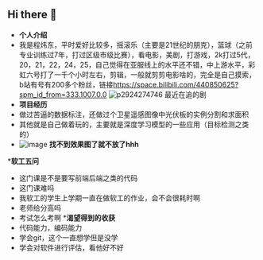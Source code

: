 ## Hi there 👋

* **个人介绍**
* 我是程炜东，平时爱好比较多，摇滚乐（主要是21世纪的朋克），篮球（之前专业训练过7年，打过区级市级比赛），看电影，美剧，打游戏，2k打过5代，20，21，22，24，25，自己觉得在亚服线上的水平还不错，中上游水平，彩虹六号打了一千个小时左右，剪辑，一般就剪剪电影啥的，完全是自己摸索，b站有号有200多个粉丝，链接<https://space.bilibili.com/440850625?spm_id_from=333.1007.0.0>
![p2924274746](https://github.com/user-attachments/assets/7ad6b51e-ab68-4d93-9be7-e436a2b6fbef)
最近在追的剧
* **项目经历**
* 做过苦逼的数据标注，还做过个卫星遥感图像中光伏板的实例分割和求面积
* 其他就是自己做着玩的，主要就是深度学习模型的一些应用（目标检测之类的）
* ![image](https://img2024.cnblogs.com/blog/3701364/202509/3701364-20250911184355180-104732474.png)
**找不到效果图了就不放了hhh**


***软工五问**
* 这门课是不是要写前端后端之类的代码
* 这门课难吗
* 我软工的学生上学期一直在做软工的作业，会不会很耗时啊
* 老师给分高吗
* 考试怎么考啊
***渴望得到的收获**
* 代码能力，编码能力
* 学会git，这个一直想学但是没学
* 学会对软件进行评估，看他好不好
